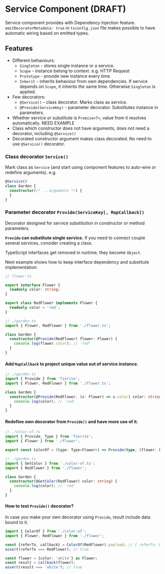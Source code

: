 # Service Component (DRAFT)

Service component provides with Dependency Injection feature. `emitDecoratorMetadata: true` in `tsconfig.json` file makes possible to have automatic wiring based on emitted types.

## Features

- Different behaviours: 
  - `Singleton` - stores single instance or a service.
  - `Scope` - instance belong to context. e.g. HTTP Request 
  - `Prototype` - provide new instance every time.
  - `Inherit` - inherits behaviour from own dependencies. If service depends on `Scope`, it inherits the same time. Otherwise `Singleton` is applied.
- Few decorators:
  - `@Service()` - class decorator. Marks class as service. 
  - `@Provide(ServiceKey)` - parameter decorator. Substitutes instance in parameters.
-  Whether service or substitute is `Promise<T>`, value from it resolves automatically. NEED EXAMPLE
- Class which constructor does not have arguments, does not need a decorator, including `@Service()`
- Decorated constructor argument makes class decorated. No need to use `@Service()` decorator. 

### Class decorator `Service()`

Mark class as `Service` (and start using component features to auto-wire or redefine arguments). e.g.

```typescript
@Service()
class Garden {
  constructor(/* ...arguments */) {
  }
}
```

### Parameter decorator `Provide(ServiceKey[, MapCallback])`

Decorator designed for service substitution in constructor or method parameters.

**`Provide` can substitute single service.** If you need to connect couple several services, consider creating a class.

TypeScript interfaces get removed in runtime, they become `Object`.

Next example shows how to keep interface dependency and substitute implementation:

```typescript
// flower.ts

export interface Flower {
  readonly color: string;
}

export class RedFlower implements Flower {
  readonly color = 'red';
}

// ./garden.ts
import { Flower, RedFlower } from './flower.ts';

class Garden {
  constructor(@Provide(RedFlower) flower: Flower) {
    console.log(flower.color); // 'red'
  }
}
```

#### Add `MapCallback` to project unique value out of service instance.

```typescript
// ./garden.ts
import { Provide } from 'fiorite';
import { Flower, RedFlower } from './flower.ts';

class Garden {
  constructor(@Provide(RedFlower, (x: Flower) => x.color) color: string) {
    console.log(color); // 'red'
  }
}
```

#### Redefine own decorator from `Provide()` and have more use of it.

```typescript
// ./color-of.ts
import { Provide, Type } from 'fiorite';
import { Flower } from './flower';

export const ColorOf = (type: Type<Flower>) => Provide(type, (flower: Flower) => flower.color);

// ./garden.ts
import { GetColor } from './color-of.ts';
import { RedFlower } from './flower';

class Garden {
  constructor(@GetColor(RedFlower) color: string) {
    console.log(color); // 'red'
  }
}

```

#### How to test `Provide()` decorator?

In case you make your own decorator using `Provide`, result include data bound to it.

```typescript
import { ColorOf } from './color-of';
import { Flower, RedFlower } from './flower';

const {referTo, callback} = ColorOf(RedFlower).payload; // { referTo: RedFlower, callback: MapCallback<Flower, string> }
assert(referTo === RedFlower); // true

const flower = {color: 'white'} as Flower;
const result = callback(flower);
assert(result === 'white'); // true
```
